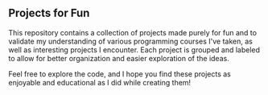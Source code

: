 ## Projects for Fun

This repository contains a collection of projects made purely for fun and to validate my understanding of various programming courses I've taken, as well as interesting projects I encounter. Each project is grouped and labeled to allow for better organization and easier exploration of the ideas.

Feel free to explore the code, and I hope you find these projects as enjoyable and educational as I did while creating them!

